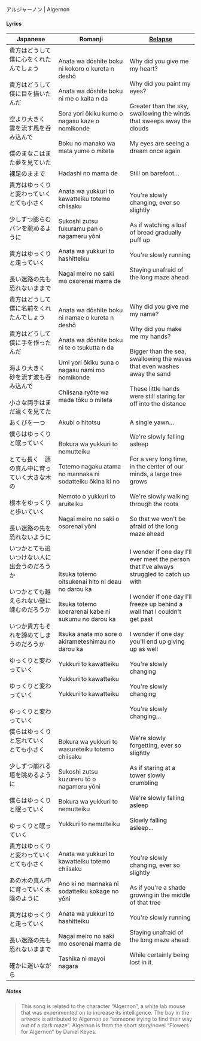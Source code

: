 アルジャーノン | Algernon
#### Lyrics

| Japanese                                                                                                                                 | Romanji                                                                                                                                                                                                                                                       | [Relapse](https://twitter.com/AmRelapse)                                                                                                                                                                                                                                                                                         |
| ---------------------------------------------------------------------------------------------------------------------------------------- | ------------------------------------------------------------------------------------------------------------------------------------------------------------------------------------------------------------------------------------------------------------- | -------------------------------------------------------------------------------------------------------------------------------------------------------------------------------------------------------------------------------------------------------------------------------------------------------------------------------- |
| 貴方はどうして僕に心をくれたんでしょう<br><br>貴方はどうして僕に目を描いたんだ<br><br>空より大きく　雲を流す風を呑み込んで<br><br>僕のまなこはまた夢を見ていた                                              | Anata wa dōshite boku ni kokoro o kureta n deshō<br><br>Anata wa dōshite boku ni me o kaita n da<br><br>Sora yori ōkiku kumo o nagasu kaze o nomikonde<br><br>Boku no manako wa mata yume o miteta                                                            | Why did you give me my heart?<br><br>Why did you paint my eyes?<br><br>Greater than the sky, swallowing the winds that sweeps away the clouds<br><br>My eyes are seeing a dream once again                                                                                                                                       |
| 裸足のままで                                                                                                                                   | Hadashi no mama de                                                                                                                                                                                                                                            | Still on barefoot…                                                                                                                                                                                                                                                                                                               |
| 貴方はゆっくりと変わっていく　とても小さく<br><br>少しずつ膨らむパンを眺めるように<br><br>貴方はゆっくりと走っていく<br><br>長い迷路の先も恐れないままで                                                 | Anata wa yukkuri to kawatteiku totemo chiisaku<br><br>Sukoshi zutsu fukuramu pan o nagameru yōni<br><br>Anata wa yukkuri to hashitteiku<br><br>Nagai meiro no saki mo osorenai mama de                                                                        | You're slowly changing, ever so slightly<br><br>As if watching a loaf of bread gradually puff up<br><br>You're slowly running<br><br>Staying unafraid of the long maze ahead                                                                                                                                                     |
| 貴方はどうして僕に名前をくれたんでしょう<br><br>貴方はどうして僕に手を作ったんだ<br><br>海より大きく　砂を流す波も呑み込んで<br><br>小さな両手はまだ遠くを見てた                                             | Anata wa dōshite boku ni namae o kureta n deshō<br><br>Anata wa dōshite boku ni te o tsukutta n da<br><br>Umi yori ōkiku suna o nagasu nami mo nomikonde<br><br>Chiisana ryōte wa mada tōku o miteta                                                          | Why did you give me my name?<br><br>Why did you make me my hands?<br><br>Bigger than the sea, swallowing the waves that even washes away the sand<br><br>These little hands were still staring far off into the distance                                                                                                         |
| あくびを一つ                                                                                                                                   | Akubi o hitotsu                                                                                                                                                                                                                                               | A single yawn…                                                                                                                                                                                                                                                                                                                   |
| 僕らはゆっくりと眠っていく<br><br>とても長く　頭の真ん中に育っていく大きな木の<br><br>根本をゆっくりと歩いていく<br><br>長い迷路の先を恐れないように                                                   | Bokura wa yukkuri to nemutteiku<br><br>Totemo nagaku atama no mannaka ni sodatteiku ōkina ki no<br><br>Nemoto o yukkuri to aruiteiku<br><br>Nagai meiro no saki o osorenai yōni                                                                               | We're slowly falling asleep<br><br>For a very long time, in the center of our minds, a large tree grows<br><br>We're slowly walking through the roots<br><br>So that we won't be afraid of the long maze ahead                                                                                                                   |
| いつかとても追いつけない人に出会うのだろうか<br><br>いつかとても越えられない壁に竦むのだろうか<br><br>いつか貴方もそれを諦めてしまうのだろうか<br><br>ゆっくりと変わっていく<br><br>ゆっくりと変わっていく<br><br>ゆっくりと変わっていく | Itsuka totemo oitsukenai hito ni deau no darou ka<br><br>Itsuka totemo koerarenai kabe ni sukumu no darou ka<br><br>Itsuka anata mo sore o akirameteshimau no darou ka<br><br>Yukkuri to kawatteiku<br><br>Yukkuri to kawatteiku<br><br>Yukkuri to kawatteiku | I wonder if one day I'll ever meet the person that I've always struggled to catch up with<br><br>I wonder if one day I'll freeze up behind a wall that I couldn't get past<br><br>I wonder if one day you'll end up giving up as well<br><br>You're slowly changing<br><br>You're slowly changing<br><br>You're slowly changing… |
| 僕らはゆっくりと忘れていく　とても小さく<br><br>少しずつ崩れる塔を眺めるように<br><br>僕らはゆっくりと眠っていく<br><br>ゆっくりと眠っていく                                                       | Bokura wa yukkuri to wasureteiku totemo chiisaku<br><br>Sukoshi zutsu kuzureru tō o nagameru yōni<br><br>Bokura wa yukkuri to nemutteiku<br><br>Yukkuri to nemutteiku                                                                                         | We're slowly forgetting, ever so slightly<br><br>As if staring at a tower slowly crumbling<br><br>We're slowly falling asleep<br><br>Slowly falling asleep…                                                                                                                                                                      |
| 貴方はゆっくりと変わっていく　とても小さく<br><br>あの木の真ん中に育っていく木陰のように<br><br>貴方はゆっくりと走っていく<br><br>長い迷路の先も恐れないままで<br><br>確かに迷いながら                              | Anata wa yukkuri to kawatteiku totemo chiisaku<br><br>Ano ki no mannaka ni sodatteiku kokage no yōni<br><br>Anata wa yukkuri to hashitteiku<br><br>Nagai meiro no saki mo osorenai mama de<br><br>Tashika ni mayoi nagara                                     | You're slowly changing, ever so slightly<br><br>As if you're a shade growing in the middle of that tree<br><br>You're slowly running<br><br>Staying unafraid of the long maze ahead<br><br>While certainly being lost in it.                                                                                                     |
##### Notes
>This song is related to the character “Algernon”, a white lab mouse that was experimented on to increase its intelligence. The boy in the artwork is attributed to Algernon as “someone trying to find their way out of a dark maze”. Algernon is from the short story/novel “Flowers for Algernon” by Daniel Keyes.
